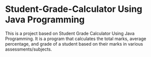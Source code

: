 # Student-Grade-Calculator Using Java Programming
This is a project based on Student Grade Calculator Using Java Programming. It is a program that calculates the total marks, average percentage, and grade of a student based on their marks in various assessments/subjects.
